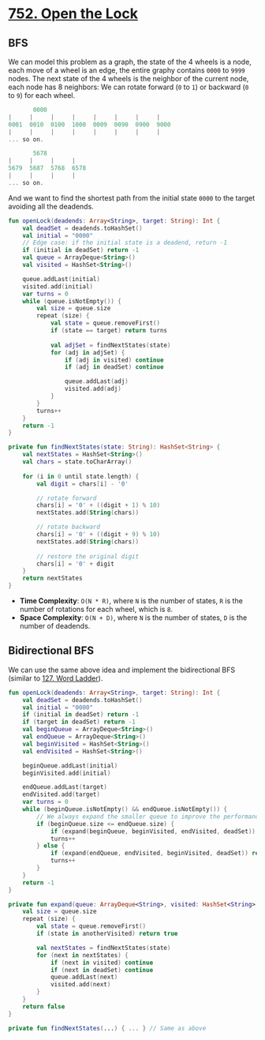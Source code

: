 # [752. Open the Lock](https://leetcode.com/problems/open-the-lock/)

## BFS
We can model this problem as a graph, the state of the 4 wheels is a node, each move of a wheel is an edge, the entire graphy contains `0000` to `9999` nodes. The next state of the 4 wheels is the neighbor of the current node, each node has 8 neighbors: We can rotate forward (`0` to `1`) or backward (`0` to `9`) for each wheel.

```js
       0000
|     |     |     |     |     |     |     |    
0001  0010  0100  1000  0009  0090  0900  9000
|     |     |     |     |     |     |     |    
... so on.

       5678
|     |     |     |     
5679  5687  5768  6578
|     |     |     |     
... so on.
```

And we want to find the shortest path from the initial state `0000` to the target avoiding all the deadends.

```kotlin
fun openLock(deadends: Array<String>, target: String): Int {
    val deadSet = deadends.toHashSet()
    val initial = "0000"
    // Edge case: if the initial state is a deadend, return -1
    if (initial in deadSet) return -1
    val queue = ArrayDeque<String>()
    val visited = HashSet<String>()

    queue.addLast(initial)
    visited.add(initial)
    var turns = 0
    while (queue.isNotEmpty()) {
        val size = queue.size
        repeat (size) {
            val state = queue.removeFirst()
            if (state == target) return turns
            
            val adjSet = findNextStates(state)
            for (adj in adjSet) {
                if (adj in visited) continue
                if (adj in deadSet) continue

                queue.addLast(adj)
                visited.add(adj)
            }
        }
        turns++
    }
    return -1
}

private fun findNextStates(state: String): HashSet<String> {
    val nextStates = HashSet<String>()
    val chars = state.toCharArray()
    
    for (i in 0 until state.length) {
        val digit = chars[i] - '0'

        // rotate forward
        chars[i] = '0' + ((digit + 1) % 10)
        nextStates.add(String(chars))

        // rotate backward
        chars[i] = '0' + ((digit + 9) % 10)
        nextStates.add(String(chars))
        
        // restore the original digit
        chars[i] = '0' + digit
    }
    return nextStates
}
```

- **Time Complexity**: `O(N * R)`, where `N` is the number of states, `R` is the number of rotations for each wheel, which is `8`.
- **Space Complexity**: `O(N + D)`, where `N` is the number of states, `D` is the number of deadends.

## Bidirectional BFS
We can use the same above idea and implement the bidirectional BFS (similar to [127. Word Ladder](../leetcode/127.word-ladder.md)).

```kotlin
fun openLock(deadends: Array<String>, target: String): Int {
    val deadSet = deadends.toHashSet()
    val initial = "0000"
    if (initial in deadSet) return -1
    if (target in deadSet) return -1
    val beginQueue = ArrayDeque<String>()
    val endQueue = ArrayDeque<String>()
    val beginVisited = HashSet<String>()
    val endVisited = HashSet<String>()

    beginQueue.addLast(initial)
    beginVisited.add(initial)

    endQueue.addLast(target)
    endVisited.add(target)
    var turns = 0
    while (beginQueue.isNotEmpty() && endQueue.isNotEmpty()) {
        // We always expand the smaller queue to improve the performance
        if (beginQueue.size <= endQueue.size) {
            if (expand(beginQueue, beginVisited, endVisited, deadSet)) return turns
            turns++
        } else {
            if (expand(endQueue, endVisited, beginVisited, deadSet)) return turns
            turns++
        }
    }
    return -1
}

private fun expand(queue: ArrayDeque<String>, visited: HashSet<String>, anotherVisited: HashSet<String>, deadSet: HashSet<String>): Boolean {
    val size = queue.size
    repeat (size) {
        val state = queue.removeFirst()
        if (state in anotherVisited) return true

        val nextStates = findNextStates(state)
        for (next in nextStates) {
            if (next in visited) continue
            if (next in deadSet) continue
            queue.addLast(next)
            visited.add(next)
        }
    }
    return false
}

private fun findNextStates(...) { ... } // Same as above
```